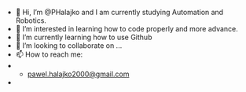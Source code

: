 - 👋 Hi, I’m @PHalajko and I am currently studying Automation and Robotics.
- 👀 I’m interested in learning how to code properly and more advance.
- 🌱 I’m currently learning how to use Github
- 💞️ I’m looking to collaborate on ...
- 📫 How to reach me:
- - pawel.halajko2000@gmail.com
- 

<!---
PHalajko/PHalajko is a ✨ special ✨ repository because its `README.md` (this file) appears on your GitHub profile.
You can click the Preview link to take a look at your changes.
--->
